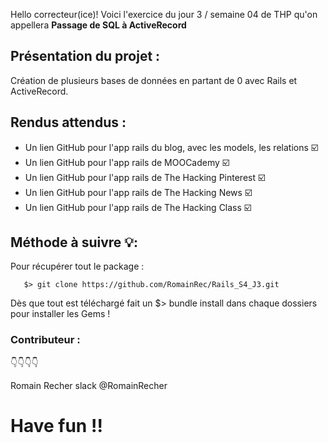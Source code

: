 Hello correcteur(ice)! Voici l'exercice du jour 3 / semaine 04 de THP qu'on appellera **Passage de SQL à ActiveRecord**  


## Présentation du projet :

Création de plusieurs bases de données en partant de 0 avec Rails et ActiveRecord.

## Rendus attendus :

   - Un lien GitHub pour l'app rails du blog, avec les models, les relations :ballot_box_with_check:
   - Un lien GitHub pour l'app rails de MOOCademy :ballot_box_with_check:
   - Un lien GitHub pour l'app rails de The Hacking Pinterest :ballot_box_with_check:
   - Un lien GitHub pour l'app rails de The Hacking News :ballot_box_with_check:
   - Un lien GitHub pour l'app rails de The Hacking Class :ballot_box_with_check:
   
## Méthode à suivre :bulb::

Pour récupérer tout le package :

```
   $> git clone https://github.com/RomainRec/Rails_S4_J3.git
```

Dès que tout est téléchargé fait un $> bundle install dans chaque dossiers pour installer les Gems !

### Contributeur : 
:point_down::point_down::point_down::point_down:

Romain Recher slack  @RomainRecher 

# Have fun !!
